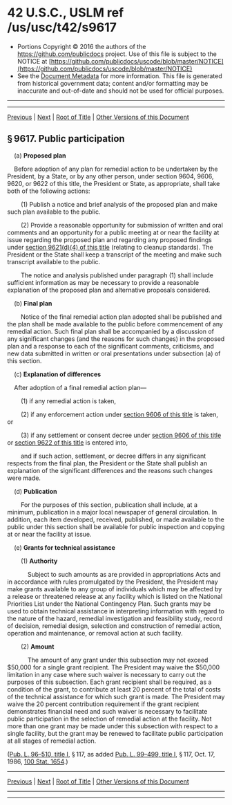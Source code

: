 ---
---

# 42 U.S.C., USLM ref /us/usc/t42/s9617

* Portions Copyright © 2016 the authors of the https://github.com/publicdocs project.
  Use of this file is subject to the NOTICE at [https://github.com/publicdocs/uscode/blob/master/NOTICE](https://github.com/publicdocs/uscode/blob/master/NOTICE)
* See the [Document Metadata](././../../../../..//README.md) for more information.
  This file is generated from historical government data; content and/or formatting may be inaccurate and out-of-date and should not be used for official purposes.

----------
----------

[Previous](./../../../../..//us/usc/t42/ch103/schI/m__us_usc_t42_s9616.md) | [Next](./../../../../..//us/usc/t42/ch103/schI/m__us_usc_t42_s9618.md) | [Root of Title](./../../../../../) | [Other Versions of this Document](https://publicdocs.github.io/go/links?ns=uslm&ref=%2Fus%2Fusc%2Ft42%2Fs9617)

## § 9617. Public participation

    (a) __Proposed plan__ 

    Before adoption of any plan for remedial action to be undertaken by the President, by a State, or by any other person, under section 9604, 9606, 9620, or 9622 of this title, the President or State, as appropriate, shall take both of the following actions:

        (1) Publish a notice and brief analysis of the proposed plan and make such plan available to the public.

        (2) Provide a reasonable opportunity for submission of written and oral comments and an opportunity for a public meeting at or near the facility at issue regarding the proposed plan and regarding any proposed findings under [section 9621(d)(4) of this title][/us/usc/t42/s9621/d/4] (relating to cleanup standards). The President or the State shall keep a transcript of the meeting and make such transcript available to the public.

        The notice and analysis published under paragraph (1) shall include sufficient information as may be necessary to provide a reasonable explanation of the proposed plan and alternative proposals considered.

    (b) __Final plan__ 

        Notice of the final remedial action plan adopted shall be published and the plan shall be made available to the public before commencement of any remedial action. Such final plan shall be accompanied by a discussion of any significant changes (and the reasons for such changes) in the proposed plan and a response to each of the significant comments, criticisms, and new data submitted in written or oral presentations under subsection (a) of this section.

    (c) __Explanation of differences__ 

    After adoption of a final remedial action plan—

        (1) if any remedial action is taken,

        (2) if any enforcement action under [section 9606 of this title][/us/usc/t42/s9606] is taken, or

        (3) if any settlement or consent decree under [section 9606 of this title][/us/usc/t42/s9606] or [section 9622 of this title][/us/usc/t42/s9622] is entered into,

        and if such action, settlement, or decree differs in any significant respects from the final plan, the President or the State shall publish an explanation of the significant differences and the reasons such changes were made.

    (d) __Publication__ 

        For the purposes of this section, publication shall include, at a minimum, publication in a major local newspaper of general circulation. In addition, each item developed, received, published, or made available to the public under this section shall be available for public inspection and copying at or near the facility at issue.

    (e) __Grants for technical assistance__ 

        (1) __Authority__ 

            Subject to such amounts as are provided in appropriations Acts and in accordance with rules promulgated by the President, the President may make grants available to any group of individuals which may be affected by a release or threatened release at any facility which is listed on the National Priorities List under the National Contingency Plan. Such grants may be used to obtain technical assistance in interpreting information with regard to the nature of the hazard, remedial investigation and feasibility study, record of decision, remedial design, selection and construction of remedial action, operation and maintenance, or removal action at such facility.

        (2) __Amount__ 

            The amount of any grant under this subsection may not exceed $50,000 for a single grant recipient. The President may waive the $50,000 limitation in any case where such waiver is necessary to carry out the purposes of this subsection. Each grant recipient shall be required, as a condition of the grant, to contribute at least 20 percent of the total of costs of the technical assistance for which such grant is made. The President may waive the 20 percent contribution requirement if the grant recipient demonstrates financial need and such waiver is necessary to facilitate public participation in the selection of remedial action at the facility. Not more than one grant may be made under this subsection with respect to a single facility, but the grant may be renewed to facilitate public participation at all stages of remedial action.

([Pub. L. 96–510, title I][/us/pl/96/510/tI], § 117, as added [Pub. L. 99–499, title I][/us/pl/99/499/tI], § 117, Oct. 17, 1986, [100 Stat. 1654][/us/stat/100/1654].)

----------

[Previous](./../../../../..//us/usc/t42/ch103/schI/m__us_usc_t42_s9616.md) | [Next](./../../../../..//us/usc/t42/ch103/schI/m__us_usc_t42_s9618.md) | [Root of Title](./../../../../../) | [Other Versions of this Document](https://publicdocs.github.io/go/links?ns=uslm&ref=%2Fus%2Fusc%2Ft42%2Fs9617)

----------
----------

[/us/usc/t42/s9621/d/4]: https://publicdocs.github.io/go/links?ns=uslm&ref=%2Fus%2Fusc%2Ft42%2Fs9621%2Fd%2F4
[/us/usc/t42/s9606]: https://publicdocs.github.io/go/links?ns=uslm&ref=%2Fus%2Fusc%2Ft42%2Fs9606
[/us/usc/t42/s9606]: https://publicdocs.github.io/go/links?ns=uslm&ref=%2Fus%2Fusc%2Ft42%2Fs9606
[/us/usc/t42/s9622]: https://publicdocs.github.io/go/links?ns=uslm&ref=%2Fus%2Fusc%2Ft42%2Fs9622
[/us/pl/96/510/tI]: https://publicdocs.github.io/go/links?ns=uslm&ref=%2Fus%2Fpl%2F96%2F510%2FtI
[/us/pl/99/499/tI]: https://publicdocs.github.io/go/links?ns=uslm&ref=%2Fus%2Fpl%2F99%2F499%2FtI
[/us/stat/100/1654]: https://publicdocs.github.io/go/links?ns=uslm&ref=%2Fus%2Fstat%2F100%2F1654


